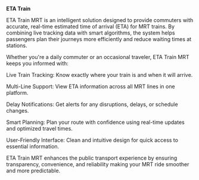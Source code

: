**ETA Train**

ETA Train MRT is an intelligent solution designed to provide commuters with accurate, real-time estimated time of arrival (ETA) for MRT trains. By combining live tracking data with smart algorithms, the system helps passengers plan their journeys more efficiently and reduce waiting times at stations.

Whether you're a daily commuter or an occasional traveler, ETA Train MRT keeps you informed with:

Live Train Tracking: Know exactly where your train is and when it will arrive.

Multi-Line Support: View ETA information across all MRT lines in one platform.

Delay Notifications: Get alerts for any disruptions, delays, or schedule changes.

Smart Planning: Plan your route with confidence using real-time updates and optimized travel times.

User-Friendly Interface: Clean and intuitive design for quick access to essential information.

ETA Train MRT enhances the public transport experience by ensuring transparency, convenience, and reliability making your MRT ride smoother and more predictable.
